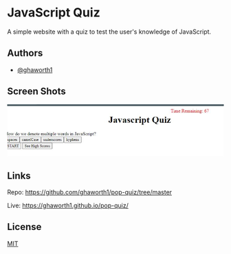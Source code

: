 
# JavaScript Quiz

A simple website with a quiz to test the user's knowledge of JavaScript.


## Authors

- [@ghaworth1](https://www.github.com/ghaworth1)

## Screen Shots

![quiz in action](./assets/images/Capture.jpg)


## Links

Repo: https://github.com/ghaworth1/pop-quiz/tree/master

Live: https://ghaworth1.github.io/pop-quiz/
## License

[MIT](https://choosealicense.com/licenses/mit/)
